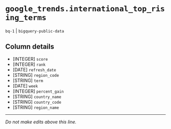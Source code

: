 # `google_trends.international_top_rising_terms`
`bq-1` | `bigquery-public-data`

## Column details
* [INTEGER]   `score`
* [INTEGER]   `rank`
* [DATE]      `refresh_date`
* [STRING]    `region_code`
* [STRING]    `term`
* [DATE]      `week`
* [INTEGER]   `percent_gain`
* [STRING]    `country_name`
* [STRING]    `country_code`
* [STRING]    `region_name`

-------------------------------------------------------------------------------
*Do not make edits above this line.*
